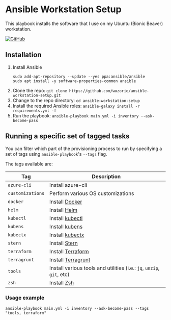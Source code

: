 # Ansible Workstation Setup

This playbook installs the software that I use on my Ubuntu (Bionic Beaver) workstation.

[![GitHub](https://img.shields.io/github/license/wozorio/ansible-workstation-setup)](https://github.com/wozorio/ansible-workstation-setup/blob/master/LICENSE)

## Installation

1. Install Ansible
    ```
    sudo add-apt-repository --update --yes ppa:ansible/ansible
    sudo apt install -y software-properties-common ansible
    ```
1. Clone the repo: `git clone https://github.com/wozorio/ansible-workstation-setup.git`
1. Change to the repo directory: `cd ansible-workstation-setup`
1. Install the required Ansible roles: `ansible-galaxy install -r requirements.yml -f`
1. Run the playbook: `ansible-playbook main.yml -i inventory --ask-become-pass`

## Running a specific set of tagged tasks

You can filter which part of the provisioning process to run by specifying a set of tags using `ansible-playbook`'s `--tags` flag.

The tags available are:

|Tag|Description|
|---|---|
|`azure-cli`|Install azure-cli|
|`customizations`|Perform various OS customizations|
|`docker`|Install [Docker](https://docs.docker.com/engine/install/ubuntu/)|
|`helm`|Install [Helm](https://helm.sh/)|
|`kubectl`|Install [kubectl](https://kubernetes.io/docs/tasks/tools/install-kubectl-linux/)|
|`kubens` |Install [kubens](https://github.com/ahmetb/kubectx/)|
|`kubectx` |Install [kubectx](https://github.com/ahmetb/kubectx/)|
|`stern`|Install [Stern](https://github.com/wercker/stern)|
|`terraform`|Install [Terraform](https://www.terraform.io/)|
|`terragrunt`|Install [Terragrunt](https://terragrunt.gruntwork.io/)|
|`tools`|Install various tools and utilities (i.e.: `jq`, `unzip`, `git`, etc)|
|`zsh`|Install [Zsh](https://www.zsh.org/)|

### Usage example

```
ansible-playbook main.yml -i inventory --ask-become-pass --tags "tools, terraform"
```
